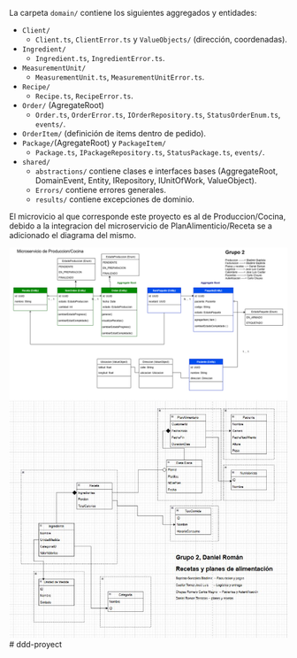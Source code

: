 La carpeta `domain/` contiene los siguientes aggregados y entidades:

- `Client/`
	- `Client.ts`, `ClientError.ts` y `ValueObjects/` (dirección, coordenadas).
- `Ingredient/`
	- `Ingredient.ts`, `IngredientError.ts`.
- `MeasurementUnit/`
	- `MeasurementUnit.ts`, `MeasurementUnitError.ts`.
- `Recipe/`
	- `Recipe.ts`, `RecipeError.ts`.
- `Order/` (AgregateRoot)
	- `Order.ts`, `OrderError.ts`, `IOrderRepository.ts`, `StatusOrderEnum.ts`, `events/`.
- `OrderItem/` (definición de items dentro de pedido).
- `Package/`(AgregateRoot) y `PackageItem/`
	- `Package.ts`, `IPackageRepository.ts`, `StatusPackage.ts`, `events/`.
- `shared/`
	- `abstractions/` contiene clases e interfaces bases (AggregateRoot, DomainEvent, Entity, IRepository, IUnitOfWork, ValueObject).
	- `Errors/` contiene errores generales.
	- `results/` contiene excepciones de dominio.

El microvicio al que corresponde este proyecto es al de Produccion/Cocina, debido a la integracion del microservicio de PlanAlimenticio/Receta se a adicionado el diagrama del mismo.

![Diagrama de clases de Produccion/Cocina](./assets/diagrama-produccion.png)
![Diagrama de clases de PlanAlimenticio/Receta](./assets/diagrama-recetas.jpg)# ddd-proyect

